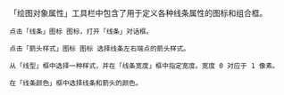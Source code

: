 「绘图对象属性」工具栏中包含了用于定义各种线条属性的图标和组合框。

    点击「线条」图标 图标，打开「线条」对话框。

    点击「箭头样式」图标 图标 选择线条左右端点的箭头样式。

    从「线型」框中选择一种样式，并在「线条宽度」框中指定宽度。宽度 0 对应于 1 像素。

    在「线条颜色」框中选择线条和箭头的颜色。
